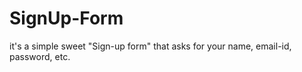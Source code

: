 # SignUp-Form
it's a simple sweet "Sign-up form" that asks for your name, email-id, password, etc. 
